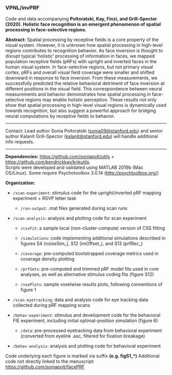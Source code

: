### VPNL/invPRF
Code and data accompanying **Poltoratski, Kay, Finzi, and Grill-Spector (2020). Holistic face recognition is an emergent phenomenon of spatial processing in face-selective regions.**

**Abstract:** Spatial processing by receptive fields is a core property of the visual system. However, it is unknown how spatial processing in high-level regions contributes to recognition behavior. As face inversion is thought to disrupt typical ‘holistic’ processing of information in faces, we mapped population receptive fields (pRFs) with upright and inverted faces in the human visual system. In face-selective regions, but not primary visual cortex, pRFs and overall visual field coverage were smaller and shifted downward in response to face inversion. From these measurements, we successfully predicted the relative behavioral detriment of face inversion at different positions in the visual field. This correspondence between neural measurements and behavior demonstrates how spatial processing in face-selective regions may enable holistic perception. These results not only show that spatial processing in high-level visual regions is dynamically used towards recognition, but also suggest a powerful approach for bridging neural computations by receptive fields to behavior. 

_________________________

Contact: Lead author Sonia Poltoratski (sonia09@stanford.edu) and senior author Kalanit Grill-Spector (kalanit@stanford.edu) will handle additional info requests.
_________________________

**Dependencies:** https://github.com/soniapolt/utils + https://github.com/kendrickkay/knkutils.   
Scripts were developed and validated using MATLAB 2019b (Mac OS/Linux). Some require Psychotoolbox 3.0.14 (http://psychtoolbox.org/)   

**Organization:** 

- `/scan-experiment`: stimulus code for the upright/inverted pRF mapping experiment + RSVP letter task
   
   - `/run-output`: .mat files generated during scan runs

- `/scan-analysis`: analysis and plotting code for scan experiment  

    - `/cssFit`: a sample local (non-cluster-compute) version of CSS fitting  

    - `/simulations`: code implementing additional simulations described in figures S4 (noiseSim_), S12 (imOffset_), and S13 (prfRec_)

    - `/coverage`: pre-computed bootstrapped coverage metrics used in coverage density plotting  

    - `/prfSets`: pre-computed and trimmed pRF model fits used in core analyses, as well as alternative stimulus coding fits (figure S12) 
    
    - `/voxPlots`: sample voxelwise results plots, following conventions of figure 1 

- `/scan-eyetracking`: data and analysis code for eye tracking data collected during pRF mapping scans 

- `/behav-experiment`: stimulus and development code for the behavioral FIE experiment, including initial optimal-position simulation (figure 6)     

    - `/data`:	pre-processed eyetracking data from behavioral experiment (converted from eyelink .asc, filtered for fixation breakage)  

- `/behav-analysis`: analysis and plotting code for behavioral experiment  

Code underlying each figure is marked via suffix **(e.g. figS1_*)**
Additional code not directly linked to the manuscript: https://github.com/soniapolt/facePRF
